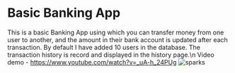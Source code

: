 # Basic Banking App
This is a basic Banking App using which you can transfer money from one user to another, and the amount in their bank account is updated after each transaction. By default I have added 10 users in the database. The transaction history is record and displayed in the history page.\n
Video demo - https://www.youtube.com/watch?v=_uA-h_24PUg
![sparks](https://user-images.githubusercontent.com/57084282/125896126-16aa0651-c5fd-452a-9bd9-6a405b2f8cea.PNG)
